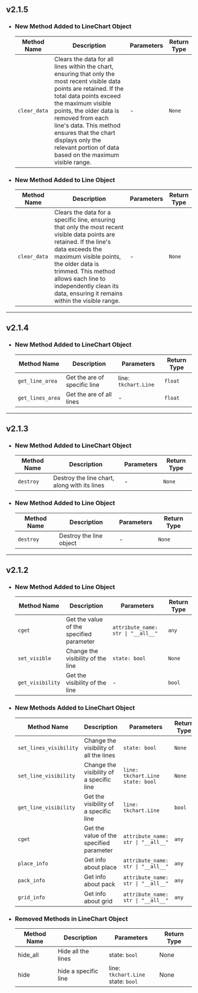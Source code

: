 ## v2.1.5

- ### New Method Added to LineChart Object
    | Method Name      | Description                                                | Parameters     | Return Type |
    |------------------|------------------------------------------------------------|----------------|-------------|
    | `clear_data`  | Clears the data for all lines within the chart, ensuring that only the most recent visible data points are retained. If the total data points exceed the maximum visible points, the older data is removed from each line's data. This method ensures that the chart displays only the relevant portion of data based on the maximum visible range.                                                           | -              | ``None``    |  

- ### New Method Added to Line Object
    | Method Name      | Description                                                | Parameters     | Return Type |
    |------------------|------------------------------------------------------------|----------------|-------------|
    | `clear_data`     | Clears the data for a specific line, ensuring that only the most recent visible data points are retained. If the line's data exceeds the maximum visible points, the older data is trimmed. This method allows each line to independently clean its data, ensuring it remains within the visible range.                                                           | -              | ``None``    | 

---

## v2.1.4

- ### New Method Added to LineChart Object
    | Method Name      | Description                                                | Parameters     | Return Type |
    |------------------|------------------------------------------------------------|----------------|-------------|
    | `get_line_area`  | Get the are of specific line                               | line: `tkchart.Line` | ``float`` | 
    | `get_lines_area` | Get the are of all lines                                   | -                    | ``float`` | 

---

## v2.1.3

- ### New Method Added to LineChart Object
    | Method Name      | Description                                                | Parameters     | Return Type |
    |------------------|------------------------------------------------------------|----------------|-------------|
    | `destroy`        | Destroy the line chart, along with its lines               | -              | `None`      |

- ### New Method Added to Line Object
    | Method Name      | Description                                                | Parameters     | Return Type |
    |------------------|------------------------------------------------------------|----------------|-------------|
    | `destroy`        | Destroy the line object                                    | -              | `None`      |

---

## v2.1.2

- ### New Method Added to Line Object

    | Method Name      | Description                                    | Parameters                               | Return Type |
    |------------------|------------------------------------------------|------------------------------------------|-------------|
    | `cget`           | Get the value of the specified parameter       | `attribute_name: str \| "__all__"`       | `any`       |
    | `set_visible`    | Change the visibility of the line              | `state: bool`                            | `None`      |
    | `get_visibility` | Get the visibility of the line                 | -                                        | `bool`      |

- ### New Methods Added to LineChart Object

    | Method Name            | Description                                    | Parameters                                       | Return Type |
    |------------------------|------------------------------------------------|--------------------------------------------------|-------------|
    | `set_lines_visibility` | Change the visibility of all the lines         | `state: bool`                                    | `None`      |
    | `set_line_visibility`  | Change the visibility of a specific line       | `line: tkchart.Line`<br>`state: bool`            | `None`      |
    | `get_line_visibility`  | Get the visibility of a specific line          | `line: tkchart.Line`                             | `bool`      |
    | `cget`                 | Get the value of the specified parameter       | `attribute_name: str \| "__all__"`               | `any`       |
    | `place_info`           | Get info about place                           | `attribute_name: str \| "__all__"`               | `any`       |
    | `pack_info`            | Get info about pack                            | `attribute_name: str \| "__all__"`               | `any`       |
    | `grid_info`            | Get info about grid                            | `attribute_name: str \| "__all__"`               | `any`       |

- ### Removed Methods in LineChart Object

    | Method Name | Description          | Parameters                                   | Return Type |
    |-------------|----------------------|----------------------------------------------|-------------|
    | hide_all    | Hide all the lines   | state:  ``bool``                             | None        |
    | hide        | hide a specific line | line:  ``tkchart.Line``<br> state:  ``bool`` | None        |